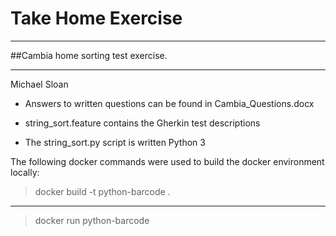 # Take Home Exercise


----
##Cambia home sorting test exercise.

----
Michael Sloan

* Answers to written questions can be found in Cambia_Questions.docx

* string_sort.feature contains the Gherkin test descriptions

* The string_sort.py script is written Python 3

The following docker commands were used to build the docker environment locally:
>  docker build -t python-barcode .
----
>  docker run python-barcode